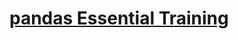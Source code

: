 # [pandas Essential Training](https://www.linkedin.com/learning/pandas-essential-training-24082178)
